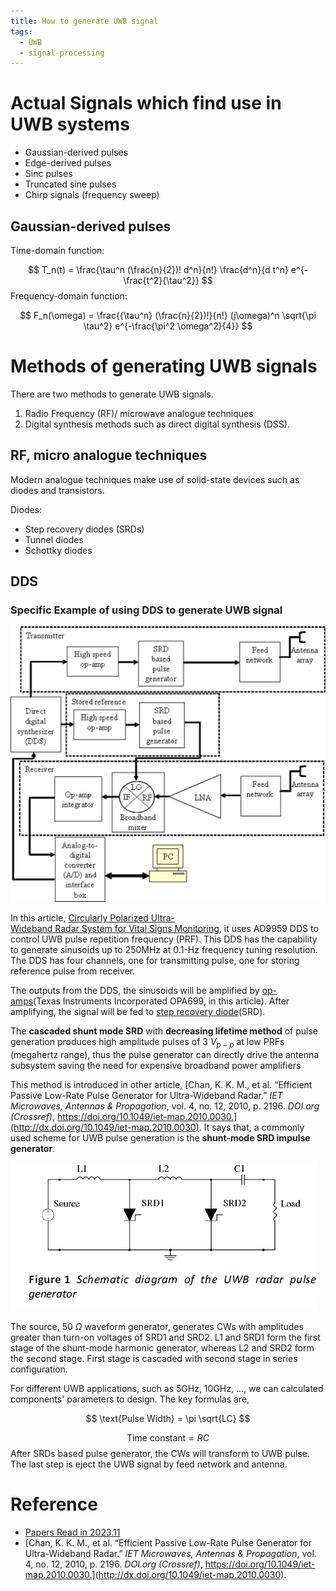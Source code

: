 ```yaml
---
title: How to generate UWB signal
tags:
  - UWB
  - signal-processing
---
```

# Actual Signals which find use in UWB systems

* Gaussian-derived pulses
* Edge-derived pulses
* Sinc pulses
* Truncated sine pulses
* Chirp signals (frequency sweep)

## Gaussian-derived pulses

Time-domain function:

$$
T_n(t) = \frac{\tau^n (\frac{n}{2})! d^n}{n!} \frac{d^n}{d t^n} e^{-\frac{t^2}{\tau^2}}
$$
Frequency-domain function:


$$
F_n(\omega) = \frac{{\tau^n} (\frac{n}{2})!}{n!} (j\omega)^n \sqrt{\pi \tau^2} e^{-\frac{\pi^2 \omega^2}{4}}
$$


# Methods of generating UWB signals


There are two methods to generate UWB signals. 

1. Radio Frequency (RF)/ microwave analogue techniques
2. Digital synthesis methods such as direct digital synthesis (DSS).


## RF, micro analogue techniques


Modern analogue techniques make use of solid-state devices such as diodes and transistors. 

Diodes:
* Step recovery diodes (SRDs)
* Tunnel diodes
* Schottky diodes

## DDS

### Specific Example of using DDS to generate UWB signal

![](research_career/UWB_about/attachments/Pasted%20image%2020231102151328.png)


In this article, [Circularly Polarized Ultra-Wideband Radar System for Vital Signs Monitoring](https://ieeexplore.ieee.org/document/6491501), it uses AD9959 DDS to control UWB pulse repetition frequency (PRF). This DDS has the capability to generate sinusoids up to 250MHz at 0.1-Hz frequency tuning resolution. The DDS has four channels, one for transmitting pulse, one for storing reference pulse from receiver.

The outputs from the DDS, the sinusoids will be amplified by [op-amps](signal_processing/device_and_components/op_amp.md)(Texas Instruments Incorporated OPA699, in this article). After amplifying, the signal will be fed to [step recovery diode](signal_processing/device_and_components/SRD.md)(SRD). 

The **cascaded shunt mode SRD** with **decreasing lifetime method** of pulse generation produces high amplitude pulses of 3 $V_{p-p}$ at low PRFs (megahertz range), thus the pulse generator can directly drive the antenna subsystem saving the need for expensive broadband power amplifiers

This method is introduced in other article, [Chan, K. K. M., et al. “Efficient Passive Low-Rate Pulse Generator for Ultra-Wideband Radar.” _IET Microwaves, Antennas & Propagation_, vol. 4, no. 12, 2010, p. 2196. _DOI.org (Crossref)_, https://doi.org/10.1049/iet-map.2010.0030.](http://dx.doi.org/10.1049/iet-map.2010.0030). It says that, a commonly used scheme for UWB pulse generation is the **shunt-mode SRD impulse generator**.


![](research_career/UWB_about/attachments/Pasted%20image%2020231102164316.png)


The source, 50 $\Omega$ waveform generator, generates CWs with amplitudes greater than turn-on voltages of SRD1 and SRD2. L1 and SRD1 form the first stage of the shunt-mode harmonic generator, whereas L2 and SRD2 form the second stage. First stage is cascaded with second stage in series configuration.

For different UWB applications, such as 5GHz, 10GHz, ..., we can calculated components' parameters to design. The key formulas are,

$$
\text{Pulse Width} = \pi \sqrt{LC}
$$

$$
\text{Time constant} = RC
$$
After SRDs based pulse generator, the CWs will transform to UWB pulse. The last step is eject the UWB signal by feed network and antenna.

# Reference

* [Papers Read in 2023.11](research_career/papers_read/papers_2023_11.md)
* [Chan, K. K. M., et al. “Efficient Passive Low-Rate Pulse Generator for Ultra-Wideband Radar.” _IET Microwaves, Antennas & Propagation_, vol. 4, no. 12, 2010, p. 2196. _DOI.org (Crossref)_, https://doi.org/10.1049/iet-map.2010.0030.](http://dx.doi.org/10.1049/iet-map.2010.0030).